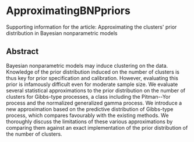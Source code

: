 # ApproximatingBNPpriors
Supporting information for the article: Approximating the clusters' prior distribution in Bayesian nonparametric models

## Abstract 
Bayesian nonparametric models may induce clustering on the data.
Knowledge of the prior distribution induced on the number of clusters is thus key for prior specification
and calibration. However, evaluating this prior is infamously difficult even for moderate sample size.
We evaluate several statistical approximations to the prior distribution on the number of clusters for
Gibbs-type processes, a class including the Pitman--Yor process and the normalized generalized gamma
process.
We introduce a new approximation based on the predictive distribution of Gibbs-type process, which
compares favourably with the existing methods.
We thoroughly discuss the limitations of these various approximations by comparing them against an
exact implementation of the prior distribution of the number of clusters.
